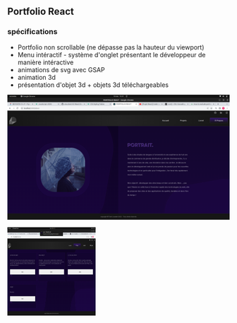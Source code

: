 ## Portfolio React

### spécifications 

* Portfolio non scrollable (ne dépasse pas la hauteur du viewport)
* Menu intéractif - système d'onglet présentant le développeur de manière intéractive
* animations de svg avec GSAP
* animation 3d
* présentation d'objet 3d + objets 3d téléchargeables

![Page About](/public/screenshots/screen-one.png?raw=true=100x60 "Screen One")

<img src="/public/screenshots/screen-two.png" width="200" height="200" />
